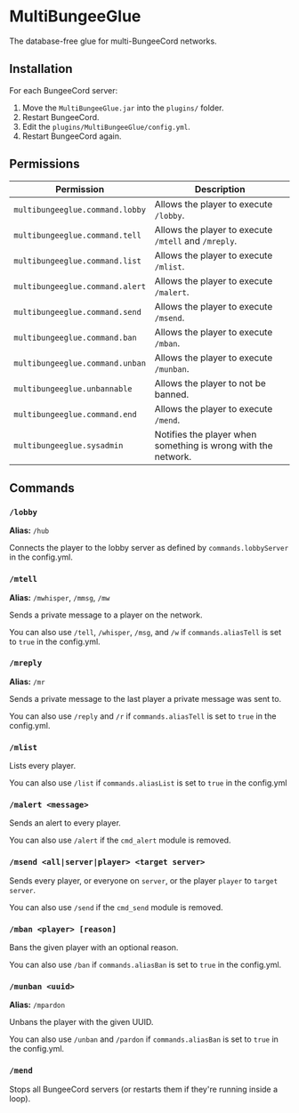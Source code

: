 # MultiBungeeGlue

The database-free glue for multi-BungeeCord networks.

## Installation

For each BungeeCord server:

1. Move the `MultiBungeeGlue.jar` into the `plugins/` folder.
2. Restart BungeeCord.
3. Edit the `plugins/MultiBungeeGlue/config.yml`.
4. Restart BungeeCord again.

## Permissions

Permission | Description
-----------|-----------
`multibungeeglue.command.lobby` | Allows the player to execute `/lobby`.
`multibungeeglue.command.tell` | Allows the player to execute `/mtell` and `/mreply`.
`multibungeeglue.command.list` | Allows the player to execute `/mlist`.
`multibungeeglue.command.alert` | Allows the player to execute `/malert`.
`multibungeeglue.command.send` | Allows the player to execute `/msend`.
`multibungeeglue.command.ban` | Allows the player to execute `/mban`.
`multibungeeglue.command.unban` | Allows the player to execute `/munban`.
`multibungeeglue.unbannable` | Allows the player to not be banned.
`multibungeeglue.command.end` | Allows the player to execute `/mend`.
`multibungeeglue.sysadmin` | Notifies the player when something is wrong with the network.

## Commands

### `/lobby`

**Alias:** `/hub`

Connects the player to the lobby server as defined by `commands.lobbyServer` in the config.yml.

### `/mtell`

**Alias:** `/mwhisper`, `/mmsg`, `/mw`

Sends a private message to a player on the network.

You can also use `/tell`, `/whisper`, `/msg`, and `/w` if `commands.aliasTell` is set to `true` in the config.yml.

### `/mreply`

**Alias:** `/mr`

Sends a private message to the last player a private message was sent to.

You can also use `/reply` and `/r` if `commands.aliasTell` is set to `true` in the config.yml.

### `/mlist`

Lists every player.

You can also use `/list` if `commands.aliasList` is set to `true` in the config.yml

### `/malert <message>`

Sends an alert to every player.

You can also use `/alert` if the `cmd_alert` module is removed.

### `/msend <all|server|player> <target server>`

Sends every player, or everyone on `server`, or the player `player` to `target server`.

You can also use `/send` if the `cmd_send` module is removed.


### `/mban <player> [reason]`

Bans the given player with an optional reason.

You can also use `/ban` if `commands.aliasBan` is set to `true` in the config.yml.

### `/munban <uuid>`

**Alias:** `/mpardon`

Unbans the player with the given UUID.

You can also use `/unban` and `/pardon` if `commands.aliasBan` is set to `true` in the config.yml.

### `/mend`

Stops all BungeeCord servers (or restarts them if they're running inside a loop).
